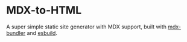 # MDX-to-HTML

A super simple static site generator with MDX support, built with [mdx-bundler](https://github.com/kentcdodds/mdx-bundler) and [esbuild](https://github.com/evanw/esbuild).
